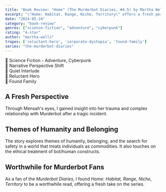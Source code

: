 ```yaml
---
title: 'Book Review: "Home" (The Murderbot Diaries, #4.5) by Martha Wells'
excerpt: "\"Home: Habitat, Range, Niche, Territory\" offers a fresh perspective on Martha Wells' beloved \"Murderbot Diaries\" universe, told from the viewpoint of Dr. Ayda Mensah."
date: "2024-05-24"
category: "book-review"
genres: ["science-fiction", "adventure", "cyberpunk"]
rating: "4-star"
author: "martha-wells"
tropes: ['reluctant-hero', 'corporate-dystopia', 'found-family']
series: "the-murderbot-diaries"
---
```


📍 Science Fiction - Adventure, Cyberpunk  
📍 Narrative Perspective Shift  
📍 Quiet Interlude  
📍 Reluctant Hero  
📍 Found Family  

## A Fresh Perspective
Through Mensah's eyes, I gained insight into her trauma and complex relationship with Murderbot after a tragic incident.

## Themes of Humanity and Belonging
The story explores themes of humanity, belonging, and the search for safety in a world that treats individuals as commodities. It also touches on the ethical treatment of bot/human constructs.

## Worthwhile for Murderbot Fans
As a fan of the *Murderbot Diaries*, I found *Home: Habitat, Range, Niche, Territory* to be a worthwhile read, offering a fresh take on the series.
